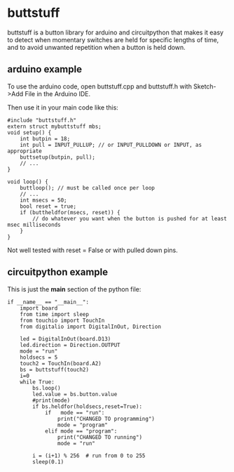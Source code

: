 # buttstuff
buttstuff is a button library for arduino and circuitpython that makes it easy to detect when momentary switches are held for specific lengths of time, and to avoid unwanted repetition when a button is held down.

## arduino example

To use the arduino code, open buttstuff.cpp and buttstuff.h with Sketch->Add File in the Arduino IDE. 

Then use it in your main code like this:
```
#include "buttstuff.h"
extern struct mybuttstuff mbs;
void setup() {
	int butpin = 18;
	int pull = INPUT_PULLUP; // or INPUT_PULLDOWN or INPUT, as appropriate
	buttsetup(butpin, pull);
	// ...
}

void loop() {
	buttloop(); // must be called once per loop
	// ...
	int msecs = 50;
	bool reset = true;
	if (buttheldfor(msecs, reset)) {
		// do whatever you want when the button is pushed for at least msec milliseconds
	}
}
```
Not well tested with reset = False or with pulled down pins.


## circuitpython example
This is just the __main__ section of the python file:

```
if __name__ == "__main__":
	import board
	from time import sleep
	from touchio import TouchIn
	from digitalio import DigitalInOut, Direction

	led = DigitalInOut(board.D13)
	led.direction = Direction.OUTPUT
	mode = "run"
	holdsecs = 5
	touch2 = TouchIn(board.A2)
	bs = buttstuff(touch2)
	i=0
	while True:
		bs.loop()
		led.value = bs.button.value
		#print(mode)
		if bs.heldfor(holdsecs,reset=True):
			if   mode == "run":
				print("CHANGED TO programming")
				mode = "program"
			elif mode == "program":
				print("CHANGED TO running")
				mode = "run"

		i = (i+1) % 256  # run from 0 to 255
		sleep(0.1)
```
